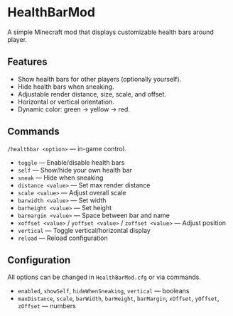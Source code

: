 # HealthBarMod

A simple Minecraft mod that displays customizable health bars around player.

## Features

* Show health bars for other players (optionally yourself).
* Hide health bars when sneaking.
* Adjustable render distance, size, scale, and offset.
* Horizontal or vertical orientation.
* Dynamic color: green → yellow → red.

## Commands

`/healthbar <option>` — in-game control.

* `toggle` — Enable/disable health bars
* `self` — Show/hide your own health bar
* `sneak` — Hide when sneaking
* `distance <value>` — Set max render distance
* `scale <value>` — Adjust overall scale
* `barwidth <value>` — Set width
* `barheight <value>` — Set height
* `barmargin <value>` — Space between bar and name
* `xoffset <value>` / `yoffset <value>` / `zoffset <value>` — Adjust position
* `vertical` — Toggle vertical/horizontal display
* `reload` — Reload configuration

## Configuration

All options can be changed in `HealthBarMod.cfg` or via commands.

* `enabled`, `showSelf`, `hideWhenSneaking`, `vertical` — booleans
* `maxDistance`, `scale`, `barWidth`, `barHeight`, `barMargin`, `xOffset`, `yOffset`, `zOffset` — numbers

